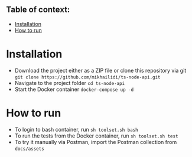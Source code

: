 ## Table of context:

- [Installation](#installation)
- [How to run](#how-to-run)

# Installation

- Download the project either as a ZIP file or clone this repository via git
  `git clone https://github.com/mikhailidi/ts-node-api.git`
- Navigate to the project folder `cd ts-node-api`
- Start the Docker container `docker-compose up -d`

# How to run

- To login to bash container, run `sh toolset.sh bash`
- To run the tests from the Docker container, run `sh toolset.sh test`
- To try it manually via Postman, import the Postman collection from `docs/assets`
